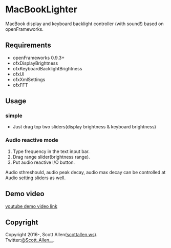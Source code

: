# MacBookLighter
MacBook display and keyboard backlight controller (with sound!) based on openFrameworks.

## Requirements
- openFrameworks 0.9.3+
- ofxDisplayBrightness
- ofxKeyboardBacklightBrightness
- ofxUI
- ofxXmlSettings
- ofxFFT

## Usage
### simple
- Just drag top two sliders(display brightness & keyboard brightness)

### Audio reactive mode
1. Type frequency in the text input bar.
2. Drag range slider(brightness range).
3. Put audio reactive I/O button.

Audio sthreshould, audio peak decay, audio max decay can be controlled at Audio setting sliders as well.

## Demo video
[youtube demo video link](https://youtu.be/64Zzr_8yLi8)

## Copyright
Copyright 2016-, Scott Allen([scottallen.ws](http://scottallen.ws)).  
Twitter:[@Scott_Allen__](https://twitter.com/#!/Scott_Allen__ "twitter@Scott_Allen__").
